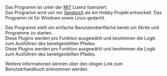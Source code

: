 Das Programm ist unter der [MIT](https://github.com/XanatosX/ModularToolManager/blob/main/LICENSE) Lizenz lizenziert.\
Das Programm wird von mir [XanatosX](https://github.com/XanatosX) als ein Hobby Projekt entwickelt.   Das Programm ist für Windows sowie Linux gedacht.

Das Programm stellt ein einfache Benutzeroberfläche bereit um Skrite und Programme zu starten.\
Diese Plugins werden pro Funktion ausgewählt und bestimmen die Logik zum Ausführen des bereitgestellten Pfades.\
Diese Plugins werden pro Funktion ausgewählt und bestimmen die Logik zum Ausführen des bereitgestellten Pfades.

Weitere Informationen können über den obigen Link zum Benutzerhandbuch entnommen werden.
